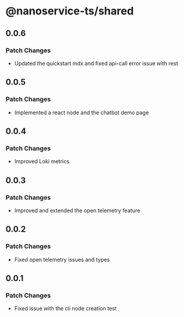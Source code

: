 # @nanoservice-ts/shared

## 0.0.6

### Patch Changes

- Updated the quickstart mdx and fixed api-call error issue with rest

## 0.0.5

### Patch Changes

- Implemented a react node and the chatbot demo page

## 0.0.4

### Patch Changes

- Improved Loki metrics

## 0.0.3

### Patch Changes

- Improved and extended the open telemetry feature

## 0.0.2

### Patch Changes

- Fixed open telemetry issues and types

## 0.0.1

### Patch Changes

- Fixed issue with the cli node creation test
